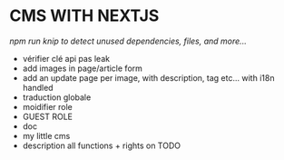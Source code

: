 # CMS WITH NEXTJS

_npm run knip to detect unused dependencies, files, and more..._

<!-- TODO -->

* vérifier clé api pas leak
* add images in page/article form
* add an update page per image, with description, tag etc... with i18n handled
* traduction globale
* moidifier role
* GUEST ROLE
* doc
* my little cms
* description all functions + rights on TODO
